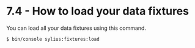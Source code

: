 # 7.4 - How to load your data fixtures

You can load all your data fixtures using this command.

```bash
$ bin/console sylius:fixtures:load
```
